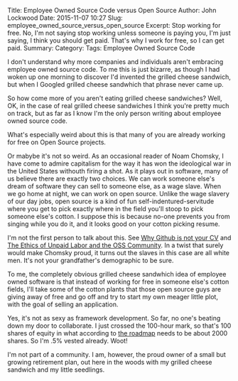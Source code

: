Title: 		Employee Owned Source Code versus Open Source
Author: 	John Lockwood
Date: 		2015-11-07 10:27
Slug: 		employee_owned_source_versus_open_source
Excerpt: 	Stop working for free. No, I'm not saying stop working unless someone is paying you, I'm just saying, I think you should get paid. That's why I work for free, so I can get paid.
Summary:
Category:
Tags: 		Employee Owned Source Code

I don't understand why more companies and individuals aren't embracing employee owned source code. To me this is just bizarre, as though I had woken up one morning to discover I'd invented the grilled cheese sandwich, but when I Googled grilled cheese sandwhich that phrase never came up.

So how come more of you aren't eating grilled cheese sandwiches? Well, OK, in the case of real grilled cheese sandwiches I think you're pretty much on track, but as far as I know I'm the only person writing about employee owned source code.

What's especially weird about this is that many of you are already working for free on Open Source projects.

Or mabybe it's not so weird. As an occasional reader of Noam Chomsky, I have come to admire capitalism for the way it has won the ideological war in the United States withouth firing a shot. As it plays out in software, many of us believe there are exactly two choices. We can work someone else's dream of software they can sell to someone else, as a wage slave. When we go home at night, we can work on open source. Unlike the wage slavery of our day jobs, open source is a kind of fun self-indentured-servitude where you get to pick exactly where in the field you'll stoop to pick someone else's cotton. I suppose this is because no-one prevents you from singing while you do it, and it looks good on your cotton picking resume.

I'm not the first person to talk about this. See [Why Github is not your CV](https://blog.jcoglan.com/2013/11/15/why-github-is-not-your-cv/) and [The Ethics of Unpaid Labor and the OSS Community](http://www.ashedryden.com/blog/the-ethics-of-unpaid-labor-and-the-oss-community). In a twist that surely would make Chomsky proud, it turns out the slaves in this case are all white men. It's not your grandfather's demographic to be sure.

To me, the completely obvious grilled cheese sandwhich idea of employee owned software is that instead of working for free in someone else's cotton fields, I'll take some of the cotton plants that those open source guys are giving away of free and go off and try to start my own meager little plot, with the goal of selling an application. 

Yes, it's not as sexy as framework development. So far, no one's beating down my door to collaborate. I just crossed the 100-hour mark, so that's 100 shares of equity in what according to [the roadmap](/goalboost_roadmap.html) needs to be about 2000 shares. So I'm .5% vested already.  Woot!

I'm not part of a community. I am, however, the proud owner of a small but growing retirement plan, out here in the woods with my grilled cheese sandwich and my little seedlings.
